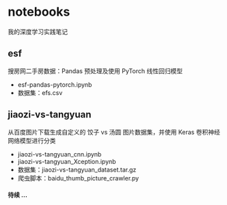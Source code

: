 # notebooks

我的深度学习实践笔记

## esf 

搜房网二手房数据：Pandas 预处理及使用 PyTorch 线性回归模型

- esf-pandas-pytorch.ipynb
- 数据集：efs.csv

## jiaozi-vs-tangyuan

从百度图片下载生成自定义的 饺子 vs 汤圆 图片数据集，并使用 Keras 卷积神经网络模型进行分类

- jiaozi-vs-tangyuan_cnn.ipynb
- jiaozi-vs-tangyuan_Xception.ipynb
- 数据集：jiaozi-vs-tangyuan_dataset.tar.gz
- 爬虫脚本：baidu_thumb_picture_crawler.py

#### 待续 ...